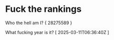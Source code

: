 # Fuck the rankings

Who the hell am I?
{ 28275589 }

What fucking year is it?
[ 2025-03-11T06:36:40Z ]
